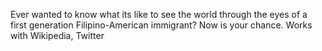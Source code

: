 Ever wanted to know what its like to see the world through the eyes of a first generation Filipino-American immigrant? Now is your chance. Works with Wikipedia, Twitter
